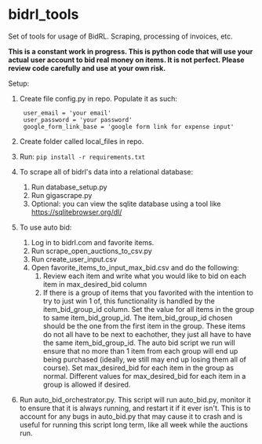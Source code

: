 # bidrl_tools

Set of tools for usage of BidRL. Scraping, processing of invoices, etc.

**This is a constant work in progress. This is python code that will use your actual user account to bid real money on items. It is not perfect. Please review code carefully and use at your own risk.**
  

Setup:

1. Create file config.py in repo. Populate it as such:

		user_email = 'your email'
		user_password = 'your password'
		google_form_link_base = 'google form link for expense input'

2. Create folder called local_files in repo.
3. Run: `pip install -r requirements.txt`
4. To scrape all of bidrl's data into a relational database:
	1. Run database_setup.py
	2. Run gigascrape.py
	3. Optional: you can view the sqlite database using a tool like https://sqlitebrowser.org/dl/
5. To use auto bid:
	1. Log in to bidrl.com and favorite items.
	2. Run scrape_open_auctions_to_csv.py
	3. Run create_user_input.csv
	4. Open favorite_items_to_input_max_bid.csv and do the following:
		1. Review each item and write what you would like to bid on each item in max_desired_bid column
		2. If there is a group of items that you favorited with the intention to try to just win 1 of, this functionality is handled by the item_bid_group_id column. Set the value for all items in the group to same item_bid_group_id. The item_bid_group_id chosen should be the one from the first item in the group. These items do not all have to be next to eachother, they just all have to have the same item_bid_group_id. The auto bid script we run will ensure that no more than 1 item from each group will end up being purchased (ideally, we still may end up losing them all of course). Set max_desired_bid for each item in the group as normal. Different values for max_desired_bid for each item in a group is allowed if desired.
5. Run auto_bid_orchestrator.py. This script will run auto_bid.py, monitor it to ensure that it is always running, and restart it if it ever isn't. This is to account for any bugs in auto_bid.py that may cause it to crash and is useful for running this script long term, like all week while the auctions run.